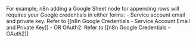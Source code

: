 For example, n8n adding a Google Sheet node for appending rows will requires your Google credentials in either forms:
	- Service account email and private key. Refer to [[n8n Google Credentials - Service Account Email and Private Key]]
	- OR OAuth2. Refer to [[n8n Google Credentials - OAuth2]]